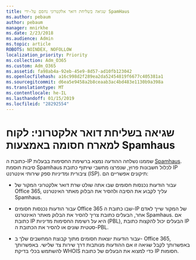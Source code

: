```yaml
---
title: שגיאה בשליחת דואר אלקטרוני נחסם על-ידי SpamHaus
ms.author: pebaum
author: pebaum
manager: mnirkhe
ms.date: 2/23/2018
ms.audience: Admin
ms.topic: article
ROBOTS: NOINDEX, NOFOLLOW
localization_priority: Priority
ms.collection: Adm_O365
ms.custom: Adm_O365
ms.assetid: fa98ab4a-92eb-45e9-8d57-ad10fb123042
ms.openlocfilehash: a16c998d2f289ea2da52454819f6677c405381a1
ms.sourcegitcommit: d6ea5e9458a2b8ceaab3ac4bd483e1130b9a398a
ms.translationtype: MT
ms.contentlocale: he-IL
ms.lasthandoff: 01/15/2019
ms.locfileid: "28292554"
---
```

# <a name="error-sending-email-client-host-blocked-using-spamhaus"></a>שגיאה בשליחת דואר אלקטרוני: לקוח למארח חסומה באמצעות Spamhaus

כתובת ה-IP שממנו נשלחה ההודעה נמצא ברשימת החסימות בבעלות [Spamhaus](https://go.microsoft.com/fwlink/p/?linkid=123245). סיבות חוסמת Spamhaus לכלול חשבונות פרוץ, שנפרצו מחשבי שיתוף כתובת IP ציבורית ומדיניות ספק שירותי אינטרנט (ISP). תיקונים אפשריים הם:
  
- עבור הודעות נכנסות חסומים שבו אתה שולט שרת דואר אלקטרוני המקור של Office 365, עליך לקבוע את הסיבה ולהסיר את הבלוק מאתר האינטרנט Spamhaus.
    
- עבור הודעות נכנסות חסומים Office 365 שבו כתובת ה-IP של המקור שייך לאדם אחר, הבעלים כתובת צריך להסיר את הבלוק מאתר האינטרנט Spamhaus. אם כתובת IP היא על רשימת החסימות מדיניות (PBL), הבעלים יכול להקצות כתובת IP סטטית שונים או להסיר את הכתובת ה-PBL.
    
- עבור הודעות יוצאות חסומים מתוך קבוצת המחשבים שלך ב- Office 365, באפשרותך לקבל שגיאה זו אם ההודעות מנותבות דרך שירות צד שלישי. באפשרותך להשתמש בכלי בדיקת WHOIS כדי למצוא את הבעלים של כתובת IP חסומות.
    

